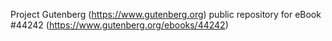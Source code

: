 Project Gutenberg (https://www.gutenberg.org) public repository for eBook #44242 (https://www.gutenberg.org/ebooks/44242)
